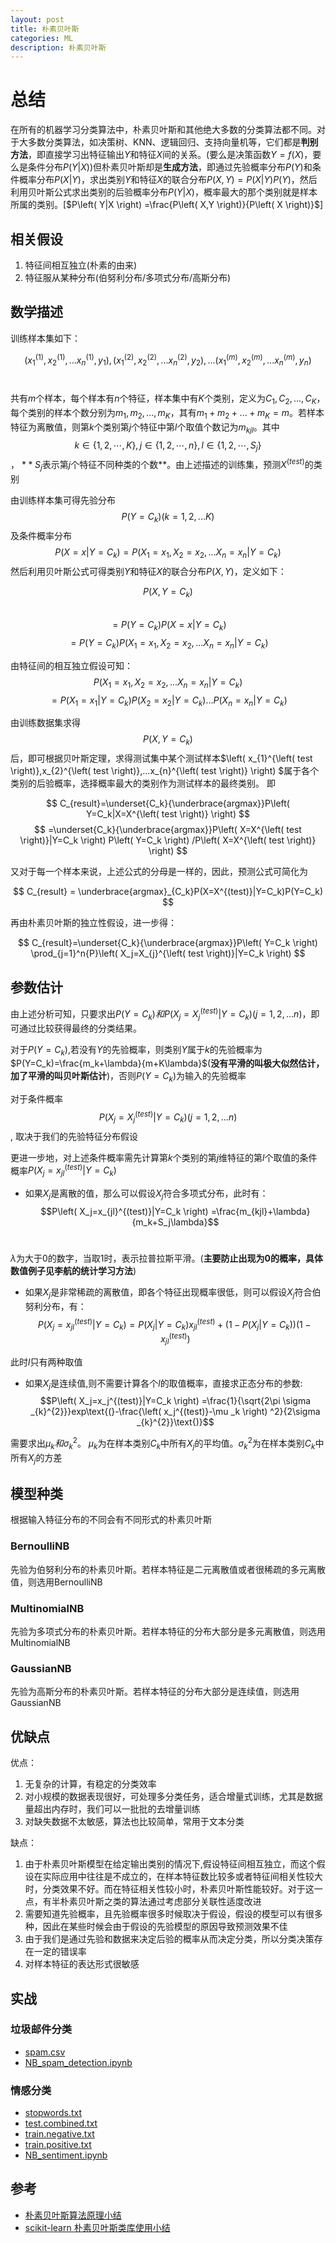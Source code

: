 ```yaml
---
layout: post
title: 朴素贝叶斯
categories: ML
description: 朴素贝叶斯
---
```


# 总结
在所有的机器学习分类算法中，朴素贝叶斯和其他绝大多数的分类算法都不同。对于大多数分类算法，如决策树、KNN、逻辑回归、支持向量机等，它们都是**判别方法**，即直接学习出特征输出$Y$和特征$X$间的关系。(要么是决策函数$Y=f(X)$，要么是条件分布$P(Y|X)$)但朴素贝叶斯却是**生成方法**，即通过先验概率分布$P(Y)$和条件概率分布$P(X|Y)$，求出类别$Y$和特征$X$的联合分布$P(X,Y)=P(X|Y)P(Y)$，然后利用贝叶斯公式求出类别的后验概率分布$P(Y|X)$，概率最大的那个类别就是样本所属的类别。[$P\left( Y|X \right) =\frac{P\left( X,Y \right)}{P\left( X \right)}$]

## 相关假设
1. 特征间相互独立(朴素的由来)
2. 特征服从某种分布(伯努利分布/多项式分布/高斯分布)

## 数学描述
训练样本集如下：

$$(x_1^{(1)}, x_2^{(1)}, ...x_n^{(1)}, y_1), (x_1^{(2)}, x_2^{(2)}, ...x_n^{(2)},y_2), ... (x_1^{(m)}, x_2^{(m)}, ...x_n^{(m)}, y_n)$$﻿

共有$m$个样本，每个样本有$n$个特征，样本集中有$K$个类别，定义为${C_1,C_2,...,C_K}$，每个类别的样本个数分别为${m_1,m_2,...,m_K}$，其有$m_1+m_2+...+m_K=m$。若样本特征为离散值，则第$k$个类别第$j$个特征中第$l$个取值个数记为$m_{kjl}$。其中$$k\in\left\{ 1,2,\cdots ,K \right\} ,j\in\left\{ 1,2,\cdots ,n \right\}, l\in\left\{ 1,2,\cdots ,S_j \right\} $$， $**S_j$表示第$j$个特征不同种类的个数**。由上述描述的训练集，预测$X^{\left( test \right)}$的类别

由训练样本集可得先验分布$$P(Y=C_k)(k=1,2,...K)$$及条件概率分布
$$P(X=x|Y=C_k) = P(X_1=x_1, X_2=x_2,...X_n=x_n|Y=C_k)$$
然后利用贝叶斯公式可得类别$Y$和特征$X$的联合分布$P(X,Y)$，定义如下：

$$P\left( X,Y=C_k \right)$$﻿
$$=P\left( Y=C_k \right) P\left( X=x|Y=C_k \right)$$
$$=P\left( Y=C_k \right) P\left( X_1=x_1,X_2=x_2,...X_n=x_n|Y=C_k \right)$$

由特征间的相互独立假设可知：
$$P(X_1=x_1, X_2=x_2,...X_n=x_n|Y=C_k)$$
$$=P(X_1=x_1|Y=C_k)P(X_2=x_2|Y=C_k)...P(X_n=x_n|Y=C_k)$$

由训练数据集求得$$P\left( X,Y=C_k \right)$$﻿后，即可根据贝叶斯定理，求得测试集中某个测试样本$\left( x_{1}^{\left( test \right)},x_{2}^{\left( test \right)},...x_{n}^{\left( test \right)} \right) $属于各个类别的后验概率，选择概率最大的类别作为测试样本的最终类别。
即

$$
C_{result}=\underset{C_k}{\underbrace{argmax}}P\left( Y=C_k|X=X^{\left( test \right)} \right) 
$$
$$
=\underset{C_k}{\underbrace{argmax}}P\left( X=X^{\left( test \right)}|Y=C_k \right) P\left( Y=C_k \right) /P\left( X=X^{\left( test \right)} \right) 
$$

又对于每一个样本来说，上述公式的分母是一样的，因此，预测公式可简化为

$$
C_{result} = \underbrace{argmax}_{C_k}P(X=X^{(test)}|Y=C_k)P(Y=C_k)
$$

再由朴素贝叶斯的独立性假设，进一步得：

$$
C_{result}=\underset{C_k}{\underbrace{argmax}}P\left( Y=C_k \right) \prod_{j=1}^n{P}\left( X_j=X_{j}^{\left( test \right)}|Y=C_k \right) 
$$


## 参数估计
由上述分析可知，只要求出$P(Y=C_k)和P(X_j=X_j^{(test)}|Y=C_k)(j=1,2,...n)$，即可通过比较获得最终的分类结果。

对于$P(Y=C_k)$,若没有$Y$的先验概率，则类别$Y$属于$k$的先验概率为$P(Y=C_k)=\frac{m_k+\lambda}{m+K\lambda}$(**没有平滑的叫极大似然估计，加了平滑的叫贝叶斯估计**)，否则$P(Y=C_k)$为输入的先验概率

对于条件概率
$$P(X_j=X_j^{(test)}|Y=C_k)(j=1,2,...n)$$,
取决于我们的先验特征分布假设

更进一步地，对上述条件概率需先计算第$k$个类别的第$j$维特征的第$l$个取值的条件概率$P\left( X_j=x_{jl}^{(test)}|Y=C_k \right)$
- 如果$X_j$是离散的值，那么可以假设$X_j$符合多项式分布，此时有：
$$P\left( X_j=x_{jl}^{(test)}|Y=C_k \right) =\frac{m_{kjl}+\lambda}{m_k+S_j\lambda}$$﻿
    
$\lambda$为大于0的数字，当取1时，表示拉普拉斯平滑。(**主要防止出现为0的概率，具体数值例子见李航的统计学习方法**)  

- 如果$X_j$是非常稀疏的离散值，即各个特征出现概率很低，则可以假设$X_j$符合伯努利分布，有：
$$P\left( X_j=x_{jl}^{(test)}|Y=C_k \right) =P\left( X_j|Y=C_k \right) x_{jl}^{(test)}+\left( 1-P\left( X_j|Y=C_k \right) \right) \left( 1-x_{jl}^{(test)} \right) $$

此时$l$只有两种取值 

- 如果$X_j$是连续值,则不需要计算各个$l$的取值概率，直接求正态分布的参数: 
$$P\left( X_j=x_j^{(test)}|Y=C_k \right) =\frac{1}{\sqrt{2\pi \sigma _{k}^{2}}}exp\text{(}-\frac{\left( x_j^{(test)}-\mu _k \right) ^2}{2\sigma _{k}^{2}}\text{)}$$

需要求出$\mu_k和\sigma_k^2$。 $\mu_k$为在样本类别$C_k$中所有$X_j$的平均值。$\sigma_k^2$为在样本类别$C_k$中所有$X_j$的方差

## 模型种类
根据输入特征分布的不同会有不同形式的朴素贝叶斯
### BernoulliNB
先验为伯努利分布的朴素贝叶斯。若样本特征是二元离散值或者很稀疏的多元离散值，则选用BernoulliNB
### MultinomialNB
先验为多项式分布的朴素贝叶斯。若样本特征的分布大部分是多元离散值，则选用MultinomialNB
### GaussianNB
先验为高斯分布的朴素贝叶斯。若样本特征的分布大部分是连续值，则选用GaussianNB

## 优缺点
优点：
1. 无复杂的计算，有稳定的分类效率
2. 对小规模的数据表现很好，可处理多分类任务，适合增量式训练，尤其是数据量超出内存时，我们可以一批批的去增量训练
3. 对缺失数据不太敏感，算法也比较简单，常用于文本分类

缺点：
1. 由于朴素贝叶斯模型在给定输出类别的情况下,假设特征间相互独立，而这个假设在实际应用中往往是不成立的，在样本特征数比较多或者特征间相关性较大时，分类效果不好。而在特征相关性较小时，朴素贝叶斯性能较好。对于这一点，有半朴素贝叶斯之类的算法通过考虑部分关联性适度改进
2. 需要知道先验概率，且先验概率很多时候取决于假设，假设的模型可以有很多种，因此在某些时候会由于假设的先验模型的原因导致预测效果不佳
3. 由于我们是通过先验和数据来决定后验的概率从而决定分类，所以分类决策存在一定的错误率
4. 对样本特征的表达形式很敏感

## 实战
### 垃圾邮件分类
* [spam.csv](https://github.com/carlos9310/carlos9310.github.io/tree/master/assets/data/data_spam/spam.csv)
* [NB_spam_detection.ipynb](https://github.com/carlos9310/carlos9310.github.io/tree/master/assets/source/NB_spam_detection.ipynb)

### 情感分类
* [stopwords.txt](https://github.com/carlos9310/carlos9310.github.io/tree/master/assets/data/data_sentiment/stopwords.txt)
* [test.combined.txt](https://github.com/carlos9310/carlos9310.github.io/tree/master/assets/data/data_sentiment/test.combined.txt)
* [train.negative.txt](https://github.com/carlos9310/carlos9310.github.io/tree/master/assets/data/data_sentiment/train.negative.txt)
* [train.positive.txt](https://github.com/carlos9310/carlos9310.github.io/tree/master/assets/data/data_sentiment/train.positive.txt)
* [NB_sentiment.ipynb](https://github.com/carlos9310/carlos9310.github.io/tree/master/assets/source/NB_sentiment.ipynb)

## 参考
* [朴素贝叶斯算法原理小结](https://www.cnblogs.com/pinard/p/6069267.html)
* [scikit-learn 朴素贝叶斯类库使用小结](https://www.cnblogs.com/pinard/p/6074222.html)
 

 